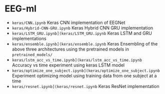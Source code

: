 # EEG-ml

- `keras/CNN.ipynb` Keras CNN implementation of EEGNet
- `keras/Hybrid-CNN-GRU.ipynb` Keras Hybrid CNN GRU implementation
- `keras/LSTM_GRU.ipynb](keras/LSTM_GRU.ipynb` Keras LSTM and GRU implementations
- `keras/ensemble.ipynb](keras/ensemble.ipynb` Keras Ensembling of the above three architectures using the pretrained models in `pretrained_models/`
- `keras/lstm_acc_vs_time.ipynb](keras/lstm_acc_vs_time.ipynb` Accuracy vs time experiment using keras LSTM model
- `keras/optimize_one_subject.ipynb](keras/optimize_one_subject.ipynb` Experiment optimizing model using training data from one subject at a time
- `keras/resnet.ipynb](keras/resnet.ipynb` Keras ResNet implementation
